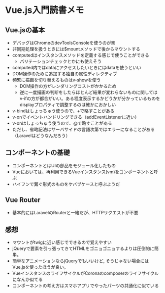 # Vue.js入門読書メモ

## Vue.jsの基本

- デバッグはChromeのdevToolsConsoleを使うのが楽
- 非同期処理を扱うときには$mountメソッドで後からマウントする
- computedはインスタンスメソッドを定義する感じで使うことができる
	- バリテーションチェックとかにも使えそう
- computed内ではdataにアクセスしたいときにはdataを使うといい
- DOM操作のために追加する独自の属性ディレクティブ
- 頻繁に描画を切り替えるものはv-showを使う
	- DOM操作の方がレンダリングコストがかかるため
	- 逆に一度描画の判断をしたらほとんど結果が変わらないものに関してはv-ifの方が都合がいい。ある程度表示するかどうかが分かっているものをdisplayプロパティで調整するのは確かにおかしい
- v-bindはしょっちゅう使うので、+で略すことがある
- v-onでイベントハンドリングできる（addEventListenerに近い）
- v-onはしょっちゅう使うので、@で略すことがある
- ただし、省略記法はサーバサイドの言語次第ではエラーになることがある（Laravelはどうなんだろう）

## コンポーネントの基礎

- コンポーネントとはUIの部品をモジュール化したもの
- Vueにおいては、再利用できるVueインスタンス(vm)をコンポーネントと呼ぶ
- ハイフンで繋ぐ形式のものをケバブケースと呼ぶようだ

## Vue Router

- 基本的にはLaravelのRouterと一緒だが、HTTPリクエストが不要


## 感想

- マウントがtwigに近い感じでできるので覚えやすい
- jQueryで要素を引っ張ってきてHTMLをゴニョゴニョするよりは圧倒的に簡単。
- 簡単なアニメーションならjQueryでもいいけど, そうじゃない場合にはVue.jsを使ったほうが良い。
- VueインスタンスのライフサイクルがCoronaのcomposerのライフサイクルになんか似てる
- コンポーネントの考え方はスマホアプリでやったパーツの共通化に似ている
